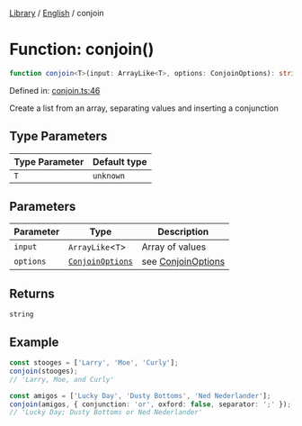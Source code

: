 <!-- markdownlint-disable -->
<!-- cspell: disable -->
[Library](../index.md) / [English](./index.md) / conjoin

# Function: conjoin()

```ts
function conjoin<T>(input: ArrayLike<T>, options: ConjoinOptions): string;
```

Defined in: [conjoin.ts:46](https://github.com/technobuddha/library/blob/main/src/conjoin.ts#L46)

Create a list from an array, separating values and inserting a conjunction

## Type Parameters

| Type Parameter | Default type |
| ------ | ------ |
| `T` | `unknown` |

## Parameters

| Parameter | Type | Description |
| ------ | ------ | ------ |
| `input` | `ArrayLike`\<`T`\> | Array of values |
| `options` | [`ConjoinOptions`](ConjoinOptions.md) | see [ConjoinOptions](ConjoinOptions.md) |

## Returns

`string`

## Example

```typescript
const stooges = ['Larry', 'Moe', 'Curly'];
conjoin(stooges);
// 'Larry, Moe, and Curly'
```
```typescript
const amigos = ['Lucky Day', 'Dusty Bottoms', 'Ned Nederlander'];
conjoin(amigos, { conjunction: 'or', oxford: false, separator: ';' });
// 'Lucky Day; Dusty Bottoms or Ned Nederlander'
```

